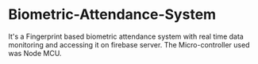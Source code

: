 # Biometric-Attendance-System
It's a Fingerprint based biometric attendance system with real time data monitoring and accessing it on firebase server. The Micro-controller used was Node MCU.
